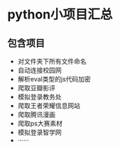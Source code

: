 # python小项目汇总

## 包含项目
- 对文件夹下所有文件命名
- 自动连接校园网
- 解析eval类型的js代码加密
- 爬取豆瓣影评
- 模拟登录教务处
- 爬取王者荣耀信息网站
- 爬取腾讯漫画
- 爬取ps大赛素材
- 模拟登录智学网
- ······